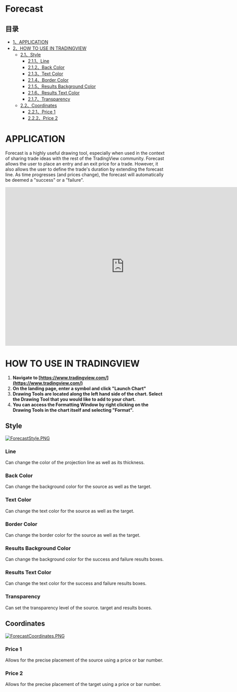 # Forecast

## 目录

-   [1、APPLICATION](h#APPLICATION)
-   [2、HOW TO USE IN TRADINGVIEW](h#HOW_TO_USE_IN_TRADINGVIEW)
    -   [2.1、Style](h#Style)
        -   [2.1.1、Line](h#Line)
        -   [2.1.2、Back Color](h#Back_Color)
        -   [2.1.3、Text Color](h#Text_Color)
        -   [2.1.4、Border Color](h#Border_Color)
        -   [2.1.5、Results Background Color](h#Results_Background_Color)
        -   [2.1.6、Results Text Color](h#Results_Text_Color)
        -   [2.1.7、Transparency](h#Transparency)
    -   [2.2、Coordinates](h#Coordinates)
        -   [2.2.1、Price 1](h#Price_1)
        -   [2.2.2、Price 2](h#Price_2)

# APPLICATION

Forecast is a highly useful drawing tool, especially when used in the context of sharing trade ideas with the rest of the TradingView community. Forecast allows the user to place an entry and an exit price for a trade. However, it also allows the user to define the trade's duration by extending the forecast line. As time progresses (and prices change), the forecast will automatically be deemed a "success" or a "failure".

<iframe src="https://www.tradingview.com/embed/OONw2KnU/" frameborder="0" width="750" height="500"></iframe>

# HOW TO USE IN TRADINGVIEW

1.  **Navigate to  [https://www.tradingview.com/](https://www.tradingview.com/)**
2.  **On the landing page, enter a symbol and click "Launch Chart"**
3.  **Drawing Tools are located along the left hand side of the chart. Select the Drawing Tool that you would like to add to your chart.**
4.  **You can access the Formatting Window by right clicking on the Drawing Tools in the chart itself and selecting "Format".**

## Style

[![ForecastStyle.PNG](https://wiki-pics.tradingview.com/tv/public/8/86/ForecastStyle.PNG)](https://www.tradingview.com/wiki/File:ForecastStyle.PNG)

### Line

Can change the color of the projection line as well as its thickness.

### Back Color

Can change the background color for the source as well as the target.

### Text Color

Can change the text color for the source as well as the target.

### Border Color

Can change the border color for the source as well as the target.

### Results Background Color

Can change the background color for the success and failure results boxes.

### Results Text Color

Can change the text color for the success and failure results boxes.

### Transparency

Can set the transparency level of the source. target and results boxes.

## Coordinates

[![ForecastCoordinates.PNG](https://wiki-pics.tradingview.com/tv/public/7/7c/ForecastCoordinates.PNG)](https://www.tradingview.com/wiki/File:ForecastCoordinates.PNG)

### Price 1

Allows for the precise placement of the source using a price or bar number.

### Price 2

Allows for the precise placement of the target using a price or bar number.